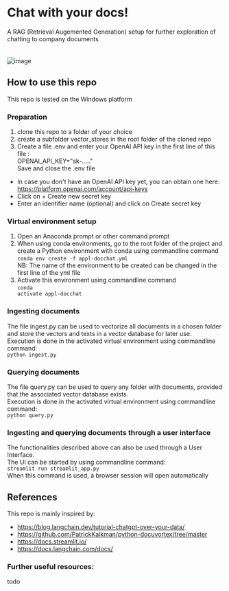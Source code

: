 # Chat with your docs!
A RAG (Retrieval Augemented Generation) setup for further exploration of chatting to company documents<br><br><br>
![image](https://github.com/pbl-nl/appl-docchat/assets/7226328/8172f7af-58ef-415b-b8c5-b340d3e7e516)

## How to use this repo
This repo is tested on the Windows platform

### Preparation
1. clone this repo to a folder of your choice
2. create a subfolder vector_stores in the root folder of the cloned repo
3. Create a file .env and enter your OpenAI API key in the first line of this file :<br>
OPENAI_API_KEY="sk-....."<br>
Save and close the .env file<br>
* In case you don't have an OpenAI API key yet, you can obtain one here: https://platform.openai.com/account/api-keys
* Click on + Create new secret key
* Enter an identifier name (optional) and click on Create secret key

### Virtual environment setup
1. Open an Anaconda prompt or other command prompt
2. When using conda environments, go to the root folder of the project and create a Python environment with conda using commandline command<br>
<code>conda env create -f appl-docchat.yml</code><br>
NB: The name of the environment to be created can be changed in the first line of the yml file
3. Activate this environment using commandline command<br>
<code>conda activate appl-docchat</code>

### Ingesting documents
The file ingest.py can be used to vectorize all documents in a chosen folder and store the vectors and texts in a vector database for later use.<br>
Execution is done in the activated virtual environment using commandline command:<br>
<code>python ingest.py</code>

### Querying documents
The file query.py can be used to query any folder with documents, provided that the associated vector database exists.<br>
Execution is done in the activated virtual environment using commandline command:<br>
<code>python query.py</code>

### Ingesting and querying documents through a user interface
The functionalities described above can also be used through a User Interface.<br>
The UI can be started by using commandline command:<br>
<code>streamlit run streamlit_app.py</code><br>
When this command is used, a browser session will open automatically

## References
This repo is mainly inspired by:
- https://blog.langchain.dev/tutorial-chatgpt-over-your-data/
- https://github.com/PatrickKalkman/python-docuvortex/tree/master
- https://docs.streamlit.io/
- https://docs.langchain.com/docs/

### Further useful resources:
todo
